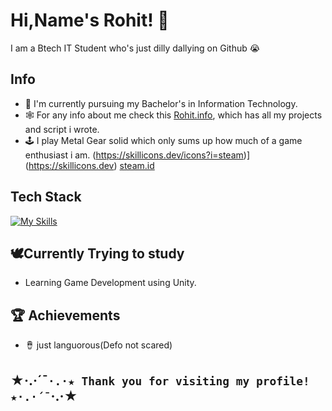 # Hi,Name's Rohit! 👋

I am a Btech IT Student who's just dilly dallying on Github 😭

## Info

- 🏫 I'm currently pursuing my Bachelor's in Information Technology.
- 🕸️ For any info about me check this [Rohit.info](https://www.youtube.com/watch?v=fC7oUOUEEi4), which has all my projects and script i wrote.
- 🕹️ I play Metal Gear solid which only sums up how much of a game enthusiast i am. (https://skillicons.dev/icons?i=steam)](https://skillicons.dev) [steam.id](https://steamcommunity.com/profiles/76561199169090695/)

## Tech Stack
[![My Skills](https://skillicons.dev/icons?i=js,html,css,python,c)](https://skillicons.dev)

## 🕊️Currently Trying to study

  - Learning Game Development using Unity.

 ## 🏆 Achievements

- 🪘 just languorous(Defo not scared)

## ★·.·´¯`·.·★ Thank you for visiting my profile! ★·.·´¯`·.·★



